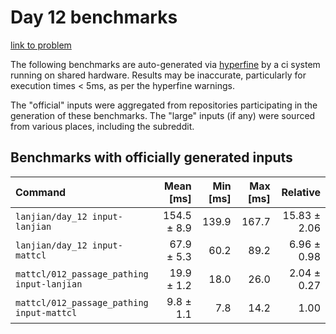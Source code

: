 # Day 12 benchmarks

[link to problem](http://adventofcode.com/2021/day/12)

The following benchmarks are auto-generated via [hyperfine](https://github.com/sharkdp/hyperfine) by a ci system running on shared hardware. Results may be inaccurate, particularly for execution times < 5ms, as per the hyperfine warnings.

The "official" inputs were aggregated from repositories participating in the generation of these benchmarks. The "large" inputs (if any) were sourced from various places, including the subreddit.

## Benchmarks with officially generated inputs
| Command | Mean [ms] | Min [ms] | Max [ms] | Relative |
|:---|---:|---:|---:|---:|
| `lanjian/day_12 input-lanjian` | 154.5 ± 8.9 | 139.9 | 167.7 | 15.83 ± 2.06 |
| `lanjian/day_12 input-mattcl` | 67.9 ± 5.3 | 60.2 | 89.2 | 6.96 ± 0.98 |
| `mattcl/012_passage_pathing input-lanjian` | 19.9 ± 1.2 | 18.0 | 26.0 | 2.04 ± 0.27 |
| `mattcl/012_passage_pathing input-mattcl` | 9.8 ± 1.1 | 7.8 | 14.2 | 1.00 |
